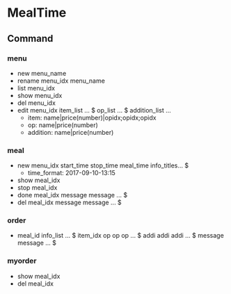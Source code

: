 # MealTime


## Command

### menu

* new menu_name
* rename menu_idx menu_name
* list menu_idx
* show menu_idx
* del menu_idx
* edit menu_idx item_list ... $ op_list ... $ addition_list ...
	* item: name|price(number)|opidx;opidx;opidx
	* op: name|price(number)
	* addition: name|price(number)

### meal

* new menu_idx start_time stop_time meal_time info_titles... $
	* time_format: 2017-09-10-13:15
* show meal_idx
* stop meal_idx
* done meal_idx message message ... $
* del meal_idx message message ... $

### order

* meal_id info_list ... $ item_idx op op op ... $ addi addi addi ... $ message message ... $

### myorder

* show meal_idx
* del meal_idx
